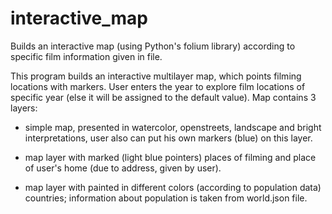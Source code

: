 # interactive_map
Builds an interactive map (using Python's folium library) according to specific film information given in file.

This program builds an interactive multilayer map, which points filming
locations with markers. User enters the year to explore film locations of
specific year (else it will be assigned to the default value). Map contains
3 layers:

*  simple map, presented in watercolor, openstreets, landscape and bright interpretations, user
also can put his own markers (blue) on this layer.

*  map layer with marked (light blue pointers) places of filming and place
of user's home (due to address, given by user).

*  map layer with painted in different colors (according to population
data) countries; information about population is taken from world.json file.
